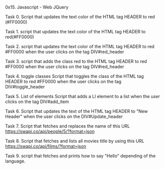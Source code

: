 0x15. Javascript - Web JQuery

Task 0.
Script that updates the text color of the HTML tag HEADER to red (#FF0000)

Task 1. 
script that updates the text color of the HTML tag HEADER to red(#FF0000)

Task 2. 
script that updates the text color of the HTML tag HEADER to red #FF0000 when the user clicks on the tag DIV#red_header

Task 3. 
script that adds the class red to the HTML tag HEADER to red #FF0000 when the user clicks on the tag DIV#red_header

Task 4. toggle classes
Script that toggles the class of the HTML tag HEADER to red #FF0000 when the user clicks on the tag DIV#toggle_header

Task 5. List of elements
Script that adds a LI element to a list when the user clicks on the tag DIV#add_item

Task 6. 
Script that updates the text of the HTML tag HEADER to "New Header" when the user clicks on the DIV#Update_header

Task 7. 
Script that fetches and replaces the name of this URL
https://swapi.co/api/people/5/?format=json

Task 8. 
Script that fetches and lists all movies title by using this URL
https://swapi.co/api/films/?format=json

Task 9. script that fetches and prints how to say "Hello" depending of the language.